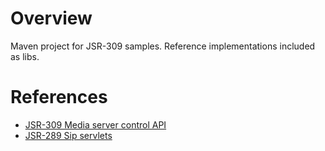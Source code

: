 # Overview

Maven project for JSR-309 samples. Reference implementations included as libs.

# References
- [JSR-309 Media server control API](https://jcp.org/en/jsr/detail?id=309)
- [JSR-289 Sip servlets](https://jcp.org/en/jsr/detail?id=289)